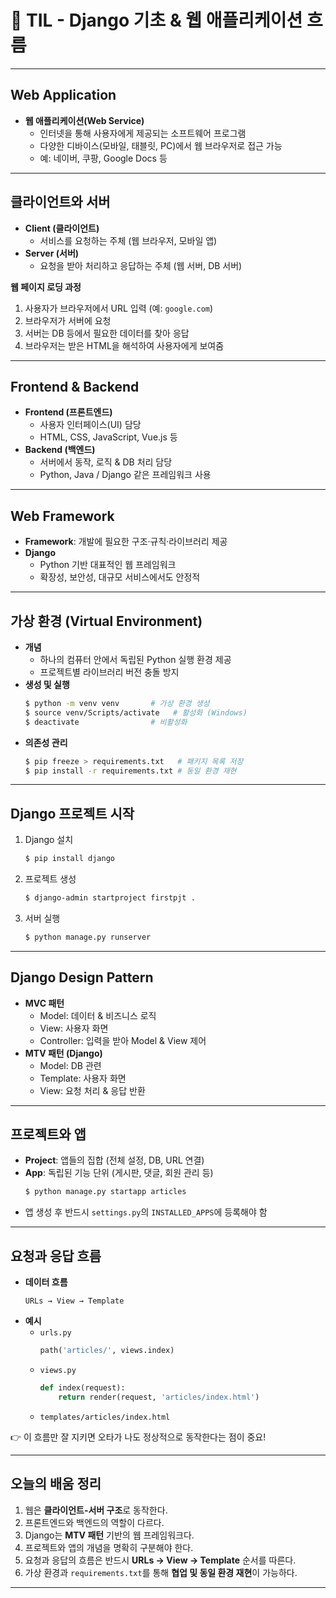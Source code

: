 # 📘 TIL - Django 기초 & 웹 애플리케이션 흐름
---

## Web Application

- **웹 애플리케이션(Web Service)**
  - 인터넷을 통해 사용자에게 제공되는 소프트웨어 프로그램
  - 다양한 디바이스(모바일, 태블릿, PC)에서 웹 브라우저로 접근 가능
  - 예: 네이버, 쿠팡, Google Docs 등

---

## 클라이언트와 서버

- **Client (클라이언트)**
  - 서비스를 요청하는 주체 (웹 브라우저, 모바일 앱)
- **Server (서버)**
  - 요청을 받아 처리하고 응답하는 주체 (웹 서버, DB 서버)

**웹 페이지 로딩 과정**
1. 사용자가 브라우저에서 URL 입력 (예: `google.com`)
2. 브라우저가 서버에 요청
3. 서버는 DB 등에서 필요한 데이터를 찾아 응답
4. 브라우저는 받은 HTML을 해석하여 사용자에게 보여줌

---

## Frontend & Backend

- **Frontend (프론트엔드)**
  - 사용자 인터페이스(UI) 담당
  - HTML, CSS, JavaScript, Vue.js 등
- **Backend (백엔드)**
  - 서버에서 동작, 로직 & DB 처리 담당
  - Python, Java / Django 같은 프레임워크 사용

---

## Web Framework

- **Framework**: 개발에 필요한 구조·규칙·라이브러리 제공
- **Django**
  - Python 기반 대표적인 웹 프레임워크
  - 확장성, 보안성, 대규모 서비스에서도 안정적

---

## 가상 환경 (Virtual Environment)

- **개념**
  - 하나의 컴퓨터 안에서 독립된 Python 실행 환경 제공
  - 프로젝트별 라이브러리 버전 충돌 방지
- **생성 및 실행**
  ```bash
  $ python -m venv venv       # 가상 환경 생성
  $ source venv/Scripts/activate   # 활성화 (Windows)
  $ deactivate                # 비활성화
  ```
- **의존성 관리**
  ```bash
  $ pip freeze > requirements.txt   # 패키지 목록 저장
  $ pip install -r requirements.txt # 동일 환경 재현
  ```

---

## Django 프로젝트 시작

1. Django 설치
   ```bash
   $ pip install django
   ```
2. 프로젝트 생성
   ```bash
   $ django-admin startproject firstpjt .
   ```
3. 서버 실행
   ```bash
   $ python manage.py runserver
   ```

---

## Django Design Pattern

- **MVC 패턴**
  - Model: 데이터 & 비즈니스 로직
  - View: 사용자 화면
  - Controller: 입력을 받아 Model & View 제어
- **MTV 패턴 (Django)**
  - Model: DB 관련
  - Template: 사용자 화면
  - View: 요청 처리 & 응답 반환

---

## 프로젝트와 앱

- **Project**: 앱들의 집합 (전체 설정, DB, URL 연결)
- **App**: 독립된 기능 단위 (게시판, 댓글, 회원 관리 등)
  ```bash
  $ python manage.py startapp articles
  ```
- 앱 생성 후 반드시 `settings.py`의 `INSTALLED_APPS`에 등록해야 함

---

## 요청과 응답 흐름

- **데이터 흐름**
  ```
  URLs → View → Template
  ```
- **예시**
  - `urls.py`
    ```python
    path('articles/', views.index)
    ```
  - `views.py`
    ```python
    def index(request):
        return render(request, 'articles/index.html')
    ```
  - `templates/articles/index.html`

👉 이 흐름만 잘 지키면 오타가 나도 정상적으로 동작한다는 점이 중요!

---

## 오늘의 배움 정리

1. 웹은 **클라이언트-서버 구조**로 동작한다.
2. 프론트엔드와 백엔드의 역할이 다르다.
3. Django는 **MTV 패턴** 기반의 웹 프레임워크다.
4. 프로젝트와 앱의 개념을 명확히 구분해야 한다.
5. 요청과 응답의 흐름은 반드시 **URLs → View → Template** 순서를 따른다.
6. 가상 환경과 `requirements.txt`를 통해 **협업 및 동일 환경 재현**이 가능하다.

---
